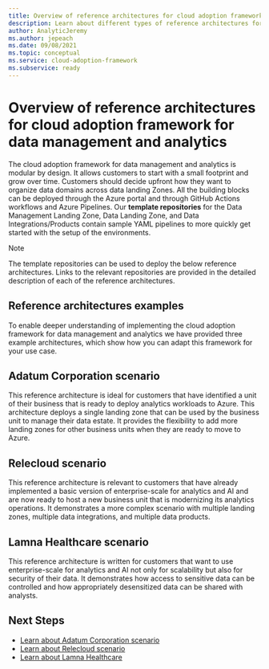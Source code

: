 ```yaml
---
title: Overview of reference architectures for cloud adoption framework for data management and analytics
description: Learn about different types of reference architectures for cloud adoption framework for data management and analytics
author: AnalyticJeremy
ms.author: jepeach
ms.date: 09/08/2021
ms.topic: conceptual
ms.service: cloud-adoption-framework
ms.subservice: ready
---
```


# Overview of reference architectures for cloud adoption framework for data management and analytics

The cloud adoption framework for data management and analytics is modular by design. It allows customers to start with a small footprint and grow over time. Customers should decide upfront how they want to organize data domains across data landing Zones. All the building blocks can be deployed through the Azure portal and through GitHub Actions workflows and Azure Pipelines. Our **template repositories** for the Data Management Landing Zone, Data Landing Zone, and Data Integrations/Products contain sample YAML pipelines to more quickly get started with the setup of the environments.

> [!NOTE]
> The template repositories can be used to deploy the below reference architectures. Links to the relevant repositories are provided in the detailed description of each of the reference architectures.

## Reference architectures examples

To enable deeper understanding of implementing the cloud adoption framework for data management and analytics we have provided three example architectures, which show how you can adapt this framework for your use case.

## Adatum Corporation scenario

This reference architecture is ideal for customers that have identified a unit of their business that is ready to deploy analytics workloads to Azure.  This architecture deploys a single landing zone that can be used by the business unit to manage their data estate.  It provides the flexibility to add more landing zones for other business units when they are ready to move to Azure.

## Relecloud scenario

This reference architecture is relevant to customers that have already implemented a basic version of enterprise-scale for analytics and AI and are now ready to host a new business unit that is modernizing its analytics operations.  It demonstrates a more complex scenario with multiple landing zones, multiple data integrations, and multiple data products.

## Lamna Healthcare scenario

This reference architecture is written for customers that want to use enterprise-scale for analytics and AI not only for scalability but also for security of their data.  It demonstrates how access to sensitive data can be controlled and how appropriately desensitized data can be shared with analysts.

## Next Steps

* [Learn about Adatum Corporation scenario](reference-architecture-adatum.md)
* [Learn about Relecloud scenario](reference-architecture-relecloud.md)
* [Learn about Lamna Healthcare](reference-architecture-lamna.md)
